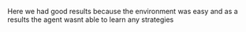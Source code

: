 Here we had good results because the environment was easy and as a results the agent wasnt
able to learn any strategies